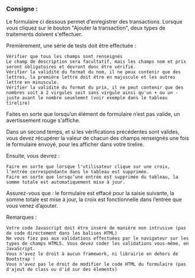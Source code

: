 ### Consigne : 

Le formulaire ci dessous permet d'enregistrer des transactions.
Lorsque vous cliquez sur le bouton "Ajouter la transaction", deux types de traitements doivent s'effectuer.

Premièrement, une série de tests doit être effectuée :

    Vérifier que tous les champs sont renseignés
    Le champ de description sera facultatif, mais les champs nom et prix seront obligatoires et devront donc être vérifié.
    Vérifier la validité du format du nom, il ne peux contenir que des lettres, la première lettre doit être en majuscule et les autres lettre en minuscule.
    Vérifier la validité du format du prix, il ne peut contenir que des nombres soit à 2 virgules soit sans virgule ainsi qu'un + ou un - juste avant le nombre seuelemnt (voir exemple dans le tableau tirelire)


Faites en sorte que lorsqu’un élément de formulaire n’est pas valide, un avertissement rouge s'affiche.

Dans un second temps, et si les vérifications précédentes sont valides, vous devez récupérer la valeur de chacun des champs renseignés une fois le formulaire envoyé, pour les afficher dans votre tirelire.

Ensuite, vous devrez :

    Faire en sorte que lorsque l'utilisateur clique sur une croix, l’entrée correspondante dans le tableau est supprimée.
    Faire en sorte que lorsqu’une entrée est supprimée du tableau, la somme totale est automatiquement mise à jour.

Assurez-vous que : le formulaire est effacé pour la saisie suivante, la somme totale est mise à jour, la croix est fonctionnelle dans l’entrée que vous venez d’ajouter.

Remarques :

    Votre code Javascript doit être inséré de manière non intrusive (pas de code directement dans les balises HTML)
    Ne vous fiez pas aux validations effectuées par le navigateur sur les types de champs HTML5. Vous devez coder les validations vous-même, en JavaScript.
    Vous n'avez le droit à aucun framework, ni librairie en dehors de Bootstrap !
    Vous n'avez pas le droit de modifier le code HTML du formulaire (pas d'ajout de class ou d'id sur des élements)

